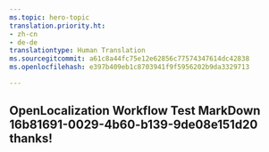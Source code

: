```yaml
---
ms.topic: hero-topic
translation.priority.ht:
- zh-cn
- de-de
translationtype: Human Translation
ms.sourcegitcommit: a61c8a44fc75e12e62856c77574347614dc42838
ms.openlocfilehash: e397b409eb1c8703941f9f5956202b9da3329713

---
```

## OpenLocalization Workflow Test MarkDown 16b81691-0029-4b60-b139-9de08e151d20 thanks!



<!--HONumber=Feb17_HO2-->



